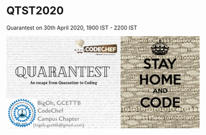 # QTST2020
Quarantest on 30th April 2020, 1900 IST - 2200 IST

![Contest Banner](https://github.com/BigOh-Koders/QTST2020/blob/master/Quarantest%20Banner.jpg?raw=true)
